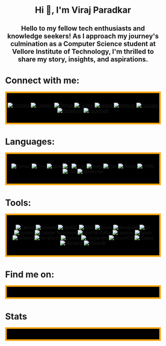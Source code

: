# <div align="center">Hi 👋, I'm Viraj Paradkar</div>

<h2 align="center">
Hello to my fellow tech enthusiasts and knowledge seekers! As I approach my journey's culmination as a Computer Science student at Vellore Institute of Technology, I'm thrilled to share my story, insights, and aspirations.

# Connect with me:
<div align="center">
<div style="background-color: #000000; border: 5px solid orange;">
<br>

[![Portfolio](https://res.cloudinary.com/dzqa2piuh/image/upload/v1719671562/portfolio-64.png)]()
[![Linkedin](https://res.cloudinary.com/dzqa2piuh/image/upload/v1719671536/linkedin-64.png)]()
[![GitHub](https://res.cloudinary.com/dzqa2piuh/image/upload/v1719671498/github-64.png)]()
[![Twitter](https://res.cloudinary.com/dzqa2piuh/image/upload/v1719671605/twitter-64.png)]()
[![Reddit](https://res.cloudinary.com/dzqa2piuh/image/upload/v1719671577/reddit-64.png)]()
[![Medium](https://res.cloudinary.com/dzqa2piuh/image/upload/v1719671543/medium-64.png)]()
[![Youtube](https://res.cloudinary.com/dzqa2piuh/image/upload/v1719671608/youtube-64.png)]()
[![Instagram](https://res.cloudinary.com/dzqa2piuh/image/upload/v1719671515/instagram-64.png)]()
[![Facebook](https://res.cloudinary.com/dzqa2piuh/image/upload/v1719671486/facebook-64.png)]()

<br>
</div>
</div>

# Languages:
<div align="center">
<div style="background-color: #000000; border: 5px solid orange;">
<br>

![Python](https://res.cloudinary.com/dzqa2piuh/image/upload/v1719671569/python-64.png)
![C++](https://res.cloudinary.com/dzqa2piuh/image/upload/v1719671467/cpp-64.png)
![Java](https://res.cloudinary.com/dzqa2piuh/image/upload/v1719671519/java-64.png)
![R](https://res.cloudinary.com/dzqa2piuh/image/upload/v1719671573/r-64.png)
![Rust](https://res.cloudinary.com/dzqa2piuh/image/upload/v1719671584/rust-64.png)
![Ruby](https://res.cloudinary.com/dzqa2piuh/image/upload/v1719671581/ruby-64.png)
![Dart](https://res.cloudinary.com/dzqa2piuh/image/upload/v1719671475/dart-64.png)
![Flutter](https://res.cloudinary.com/dzqa2piuh/image/upload/v1719671490/flutter-64.png)
![HTML](https://res.cloudinary.com/dzqa2piuh/image/upload/v1719671512/html-64.png)
![CSS](https://res.cloudinary.com/dzqa2piuh/image/upload/v1719671471/css-64.png)
![Javascript](https://res.cloudinary.com/dzqa2piuh/image/upload/v1719671523/javascript-64.png)

<br>
</div>
</div>

# Tools:
<div align="center">
<div style="background-color: #000000; border: 5px solid orange;">
<br>

![Tablue](https://res.cloudinary.com/dzqa2piuh/image/upload/v1719671597/tableau-64.png)
![Grafana](https://res.cloudinary.com/dzqa2piuh/image/upload/v1719671505/grafana-64.png)
![MySQL](https://res.cloudinary.com/dzqa2piuh/image/upload/v1719671554/mysql-64.png)
![AWS](https://res.cloudinary.com/dzqa2piuh/image/upload/v1719671458/aws-64.png)
![Azure](https://res.cloudinary.com/dzqa2piuh/image/upload/v1719671461/azure-64.png)
![MongoDB](https://res.cloudinary.com/dzqa2piuh/image/upload/v1719671551/mongodb-64.png)
![Git](https://res.cloudinary.com/dzqa2piuh/image/upload/v1719671494/git-64.png)
![Docker](https://res.cloudinary.com/dzqa2piuh/image/upload/v1719671482/docker-64.png)
![Jupyter Notebook](https://res.cloudinary.com/dzqa2piuh/image/upload/v1719671531/jupyter-64.png)
![Apache Kafka](https://res.cloudinary.com/dzqa2piuh/image/upload/v1719671533/kafka.png)
![Hadoop](https://res.cloudinary.com/dzqa2piuh/image/upload/v1719671509/hadoop-64.png)
![Spark](https://res.cloudinary.com/dzqa2piuh/image/upload/v1719671586/spark.png)
![Jenkins](https://res.cloudinary.com/dzqa2piuh/image/upload/v1719671528/jenkins-64.png)
![Terraform](https://res.cloudinary.com/dzqa2piuh/image/upload/v1719671601/terraform-64.png)
![Splunk](https://res.cloudinary.com/dzqa2piuh/image/upload/v1719671589/splunk-64.png)
![Cassandra](https://res.cloudinary.com/dzqa2piuh/image/upload/v1719671463/cassandra.png)
![CouchDB](https://res.cloudinary.com/dzqa2piuh/image/upload/v1719671464/couchdb.png)
![cTakes](https://res.cloudinary.com/dzqa2piuh/image/upload/v1719671473/ctakes.png)
![MariaDB](https://res.cloudinary.com/dzqa2piuh/image/upload/v1719671539/maridb-64.png)
![PowerBI](https://res.cloudinary.com/dzqa2piuh/image/upload/v1719671565/powerbi-64.png)

<br>
</div>
</div>

# Find me on:
<div align="center">
<div style="background-color: #000000; border: 5px solid orange;">
<br>



<br>
</div>
</div>

# Stats
<div align="center">
<div style="background-color: #000000; border: 5px solid orange;">
<br>



<br>
</div>
</div>
